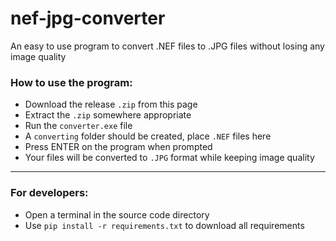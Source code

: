 # nef-jpg-converter
An easy to use program to convert .NEF files to .JPG files without losing any image quality

### How to use the program:
- Download the release `.zip` from this page
- Extract the `.zip` somewhere appropriate
- Run the `converter.exe` file
- A `converting` folder should be created, place `.NEF` files here
- Press ENTER on the program when prompted
- Your files will be converted to `.JPG` format while keeping image quality

---

### For developers:
- Open a terminal in the source code directory
- Use `pip install -r requirements.txt` to download all requirements
